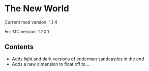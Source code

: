# The New World
Current mod version: 1.1.4

For MC version: 1.20.1

## Contents
- Adds light and dark versions of enderman sandcastles in the end
- Adds a new dimension to float off to...